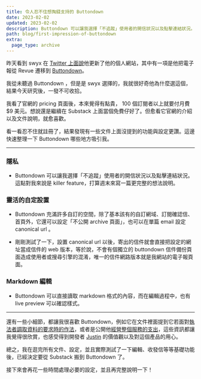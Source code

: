 ```yaml
---
title: 令人忍不住想掏錢支持的 Buttondown 
date: 2023-02-02
updated: 2023-02-02
description: Buttondown 可以讓我選擇「不追蹤」使用者的開信狀況以及點擊連結狀況。這點對我來說是 killer feature
path: blog/first-impression-of-buttondown
extra:
  page_type: archive
---
```


昨天看到 swyx 在 [Twitter 上面說](https://twitter.com/swyx/status/1620346633778262018)他更新了他的個人網站，其中有一項是他把電子報從 Revue 遷移到 [Buttondown](https://buttondown.email/)。

我從未聽過 Buttondown ，但是是 swyx 選擇的，我就很好奇他為什麼選這個，結果今天研究後，一發不可收拾。

我看了官網的 pricing 頁面後，本來覺得有點貴， 100 個訂閱者以上就要付月費 $9 美元。想說還是繼續在 Substack 上面當個免費仔好了。但愈看它官網的介紹以及文件說明，就愈喜歡。

看一看忍不住就註冊了，結果發現有一些文件上面沒提到的功能與設定更讚。這邊快速整理一下 Buttondown 哪些地方吸引我。

<!-- More -->
---

### 隱私

* Buttondown 可以讓我選擇「不追蹤」使用者的開信狀況以及點擊連結狀況。這點對我來說是 killer feature，打算週末來寫一篇更完整的想法說明。


### 靈活的自定設置

* Buttondown 充滿許多自訂的空間，除了基本該有的自訂網域、訂閱確認信、首頁外，它還可以設定「不公開 archive 頁面」，也可以在單篇 email 設定 canonical url 。

* 剛剛測試了一下，設置 canonical url 以後，寄出的信件就會直接把設定的網址當成信件的 web 版本，等於說，不會有個獨立的 buttondown 信件備份頁面造成使用者或搜尋引擎的混淆，唯一的信件網路版本就是我網站的電子報頁面。


### Markdown 編輯

* Buttondown 可以直接讀取 markdown 格式的內容，而在編輯過程中，也有 live preview 可以確認樣式。


---

還有一些小細節，都讓我很喜歡 Buttondown，例如它在文件裡面提到它若面對[執法者調取資料的要求時的作法](https://docs.buttondown.email/odds-and-ends/law-enforcement-requests)，或者是公開他[經營整個服務的支出](https://docs.buttondown.email/behind-the-scenes/running-costs)，這些資訊都讓我覺得很欣賞，也感受得到開發者 [Justin](https://twitter.com/jmduke) 的價值觀以及對這個產品的用心。


總之，我在逛完所有文件、設定，並且實際測試了一下編輯、收發信等等基礎功能後，已經決定要從 Substack 搬到 Buttondown 了。


接下來會再花一些時間處理必要的設定，並且再完整說明一下！